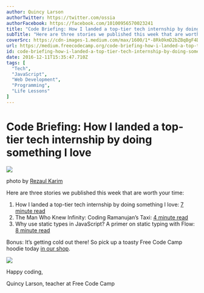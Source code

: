 ```yaml
---
author: Quincy Larson
authorTwitter: https://twitter.com/ossia
authorFacebook: https://facebook.com/10100956570023241
title: "Code Briefing: How I landed a top-tier tech internship by doing something I love"
subTitle: "Here are three stories we published this week that are worth your time:..."
coverSrc: https://cdn-images-1.medium.com/max/1600/1*-8Rk0kmD2bZBqBgF4DVEng.png
url: https://medium.freecodecamp.org/code-briefing-how-i-landed-a-top-tier-tech-internship-by-doing-something-i-love-fab13b90f76a
id: code-briefing-how-i-landed-a-top-tier-tech-internship-by-doing-something-i-love-fab13b90f76a
date: 2016-12-11T15:35:47.710Z
tags: [
  "Tech",
  "JavaScript",
  "Web Development",
  "Programming",
  "Life Lessons"
]
---
```

# Code Briefing: How I landed a top-tier tech internship by doing something I love



![](https://cdn-images-1.medium.com/max/1600/1*-8Rk0kmD2bZBqBgF4DVEng.png)

photo by [Rezaul Karim](https://unsplash.com/@reza565)



Here are three stories we published this week that are worth your time:

1.  How I landed a top-tier tech internship by doing something I love: [7 minute read](http://bit.ly/2hlLwbZ)
2.  The Man Who Knew Infinity: Coding Ramanujan’s Taxi: [4 minute read](http://bit.ly/2hiHZux)
3.  Why use static types in JavaScript? A primer on static typing with Flow: [8 minute read](http://bit.ly/2hiKnSi)

Bonus: It’s getting cold out there! So pick up a toasty Free Code Camp hoodie today [in our shop](http://bit.ly/2b099sb).



![](https://cdn-images-1.medium.com/max/1600/1*_OaXVXQfS4bluNDp00Ws8Q.jpeg)



Happy coding,

Quincy Larson, teacher at Free Code Camp








